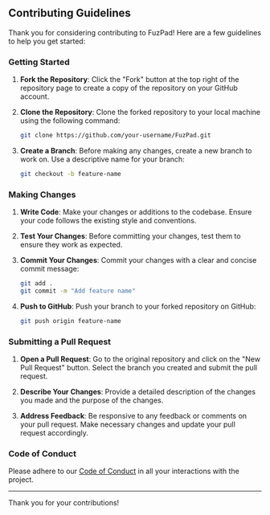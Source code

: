 ## Contributing Guidelines

Thank you for considering contributing to FuzPad! Here are a few guidelines to help you get started:

### Getting Started

1. **Fork the Repository**: Click the "Fork" button at the top right of the repository page to create a copy of the repository on your GitHub account.

2. **Clone the Repository**: Clone the forked repository to your local machine using the following command:
   ```sh
   git clone https://github.com/your-username/FuzPad.git
   ```

3. **Create a Branch**: Before making any changes, create a new branch to work on. Use a descriptive name for your branch:
   ```sh
   git checkout -b feature-name
   ```

### Making Changes

1. **Write Code**: Make your changes or additions to the codebase. Ensure your code follows the existing style and conventions.

2. **Test Your Changes**: Before committing your changes, test them to ensure they work as expected.

3. **Commit Your Changes**: Commit your changes with a clear and concise commit message:
   ```sh
   git add .
   git commit -m "Add feature name"
   ```

4. **Push to GitHub**: Push your branch to your forked repository on GitHub:
   ```sh
   git push origin feature-name
   ```

### Submitting a Pull Request

1. **Open a Pull Request**: Go to the original repository and click on the "New Pull Request" button. Select the branch you created and submit the pull request.

2. **Describe Your Changes**: Provide a detailed description of the changes you made and the purpose of the changes.

3. **Address Feedback**: Be responsive to any feedback or comments on your pull request. Make necessary changes and update your pull request accordingly.

### Code of Conduct

Please adhere to our [Code of Conduct](CODE_OF_CONDUCT.md) in all your interactions with the project.

---

Thank you for your contributions!
